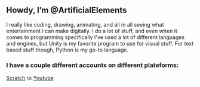## Howdy, I’m @ArtificialElements
I really like coding, drawing, animating, and all in all seeing what entertainment I can make digitally.
I do a lot of stuff, and even when it comes to programming specifically I've used a lot of different languages and engines, but Unity is my favorite program to use for visual stuff. For text based stuff though, Python is my go-to language.

### I have a couple different accounts on different plateforms:
    
[Scratch](https://scratch.mit.edu/users/ArtificialElements/) \n
[Youtube](https://www.youtube.com/channel/UCgi5wWYf3BEB9VHScSR4JbA)

<!---
ArtificialElements/ArtificialElements is a ✨ special ✨ repository because its `README.md` (this file) appears on your GitHub profile.
You can click the Preview link to take a look at your changes.
--->
